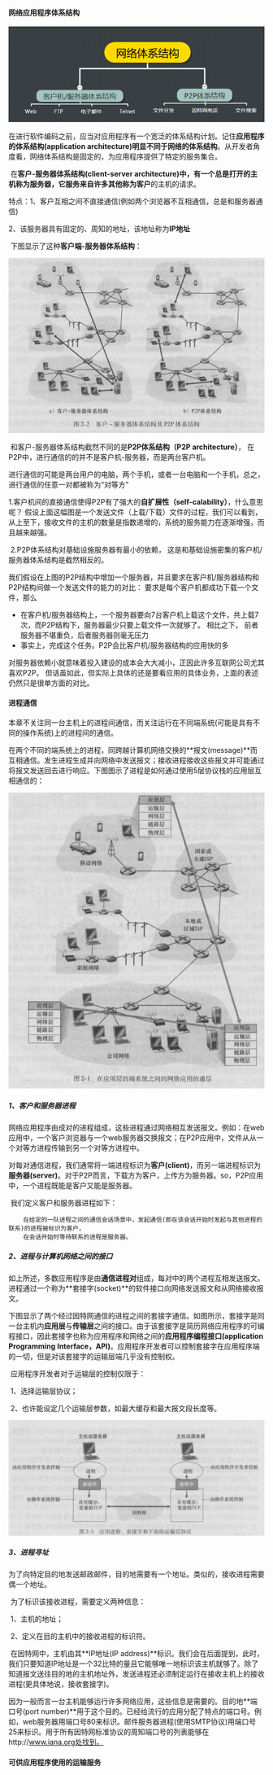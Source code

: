 #### 网络应用程序体系结构

![01网络体系结构](./MarkDownImage/01网络体系结构.png)

​		在进行软件编码之前，应当对应用程序有一个宽泛的体系结构计划。记住**应用程序的体系结构(application architecture)**明显不同于**网络的体系结构**。从开发者角度看，网络体系结构是固定的，为应用程序提供了特定的服务集合。

​		在**客户-服务器体系结构(client-server architecture)**中，有一个总是打开的主机称为服务器，它服务来自许多其他称为**客户**的主机的请求。

​		特点：1、客户互相之间不直接通信(例如两个浏览器不互相通信，总是和服务器通信)

​					2、该服务器具有固定的、周知的地址，该地址称为**IP地址**

​		下图显示了这种**客户端-服务器体系结构**：

![客户端-服务器体系结构及P2P体系结构](./MarkDownImage/01客户端-服务器体系结构及P2P体系结构.png)



​		和客户-服务器体系结构截然不同的是**P2P体系结构（P2P architecture）**， 在P2P中，进行通信的的并不是客户机-服务器，而是两台客户机。

​		进行通信的可能是两台用户的电脑，两个手机，或者一台电脑和一个手机，总之，进行通信的任意一对都被称为“对等方”

​		1.客户机间的直接通信使得P2P有了强大的**自扩展性（self-calability）**，什么意思呢？ 假设上面这幅图是一个发送文件（上载/下载）文件的过程，我们可以看到，从上至下，接收文件的主机的数量是指数递增的，系统的服务能力在逐渐增强，而且越来越强。

​		2.P2P体系结构对基础设施服务器有最小的依赖， 这是和基础设施密集的客户机/服务器体系结构是截然相反的。

​		我们假设在上图的P2P结构中增加一个服务器，并且要求在客户机/服务器结构和P2P结构间做一个发送文件的能力的对比： 要求是每个客户机都成功下载一个文件，那么

- 在客户机/服务器结构上，一个服务器要向7台客户机上载这个文件，共上载7次，而P2P结构下，服务器最少只要上载文件一次就够了。 相比之下， 前者服务器不堪重负，后者服务器则毫无压力
- 事实上，完成这个任务。P2P会比客户机/服务器结构的应用快的多

​		对服务器依赖小就意味着投入建设的成本会大大减小，正因此许多互联网公司尤其喜欢P2P。 但话虽如此，但实际上具体的还是要看应用的具体业务，上面的表述仍然只是很单方面的对比。

#### 进程通信

​		本章不关注同一台主机上的进程间通信，而关注运行在不同端系统(可能是具有不同的操作系统)上的进程间的通信。

​		在两个不同的端系统上的进程，同跨越计算机网络交换的**报文(message)**而互相通信。发生进程生成并向网络中发送报文；接收进程接收这些报文并可能通过将报文发送回去进行响应。下图图示了进程是如何通过使用5层协议栈的应用层互相通信的：

![01应用层通信](./MarkDownImage/01应用层通信.png)



##### 1、客户和服务器进程

​		网络应用程序由成对的进程组成，这些进程通过网络相互发送报文。例如：在web应用中，一个客户浏览器与一个web服务器交换报文；在P2P应用中，文件从从一个对等方进程传输到另一个对等方进程中。

​		对每对通信进程，我们通常将一端进程标识为**客户(client)**，而另一端进程标识为**服务器(server)**。对于P2P而言，下载方为客户，上传方为服务器。so，P2P应用中，一个进程既能是客户又能是服务器。

​		我们定义客户和服务器进程如下：	

```
	在给定的一队进程之间的通信会话场景中，发起通信(即在该会话开始时发起与其他进程的联系)的进程被标识为客户，
	在会话开始时等待联系的进程是服务器。
```



##### 2、进程与计算机网络之间的接口

​		如上所述，多数应用程序是由**通信进程对**组成，每对中的两个进程互相发送报文。进程通过一个称为**套接字(socket)**的软件接口向网络发送报文和从网络接收报文。

​		下图显示了两个经过因特网通信的进程之间的套接字通信。如图所示，套接字是同一台主机内**应用层**与**传输层**之间的接口。由于该套接字是简历网络应用程序的可编程接口，因此套接字也称为应用程序和网络之间的**应用程序编程接口(application Programming Interface，API)**。应用程序开发者可以控制套接字在应用程序端的一切，但是对该套接字的运输层端几乎没有控制权。

​		应用程序开发者对于运输层的控制仅限于：

​				1、选择运输层协议；

​				2、也许能设定几个运输层参数，如最大缓存和最大报文段长度等。

![01应用进程、套接字、运输层协议](./MarkDownImage/01应用进程、套接字、运输层协议.png)

##### 3、进程寻址

​		为了向特定目的地发送邮政邮件，目的地需要有一个地址。类似的，接收进程需要偶一个地址。

​		为了标识该接收进程，需要定义两种信息：

​				1、主机的地址；

​				2、定义在目的主机中的接收进程的标识符。	

​		在因特网中，主机由其**IP地址(IP address)**标识。我们会在后面提到，此时，我们只要知道IP地址是一个32比特的量且它能够唯一地标识该主机就够了。除了知道报文送往目的地的主机地址外，发送进程还必须制定运行在接收主机上的接收进程(更具体地说，接收套接字)。

​		因为一般而言一台主机能够运行许多网络应用，这些信息是需要的。目的地**端口号(port number)**用于这个目的。已经给流行的应用分配了特点的端口号。例如，web服务器用端口号80来标识。邮件服务器进程(使用SMTP协议)用端口号25来标识。用于所有因特网标准协议的周知端口号的列表能够在http://www.iana.org处找到。



#### 可供应用程序使用的运输服务